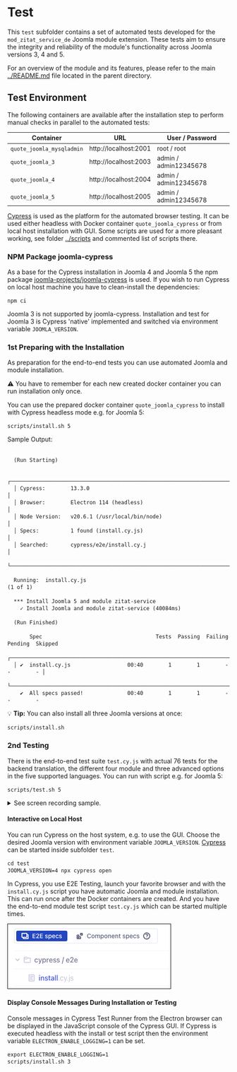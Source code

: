 # Test

This `test` subfolder contains a set of automated tests developed for the `mod_zitat_service_de` Joomla module extension. These tests aim to ensure the integrity and reliability of the module's functionality across Joomla versions 3, 4 and 5. 

For an overview of the module and its features, please refer to the main [../README.md](../README.md) file located in the parent directory.

## Test Environment

The following containers are available after the installation step
to perform manual checks in parallel to the automated tests:

| Container | URL | User / Password |
|-----------|-----|---------|
| `quote_joomla_mysqladmin` | http://localhost:2001 | root / root |
| `quote_joomla_3` | http://localhost:2003 | admin / admin12345678 |
| `quote_joomla_4` | http://localhost:2004 | admin / admin12345678 |
| `quote_joomla_5` | http://localhost:2005 | admin / admin12345678 |

[Cypress](https://www.cypress.io/) is used as the platform for the automated browser testing. It can be used either headless with Docker container `quote_joomla_cypress` or from local host installation with GUI. Some scripts are used for a more pleasant working, see folder [../scripts](../scripts/) and commented list of scripts there.

### NPM Package joomla-cypress

As a base for the Cypress installation in Joomla 4 and Joomla 5 the npm package [joomla-projects/joomla-cypress](https://github.com/joomla-projects/joomla-cypress) is used. If you wish to run Cypress on local host machine you have to clean-install the dependencies:
```
npm ci
```

Joomla 3 is not supported by joomla-cypress. Installation and test for Joomla 3 is Cypress 'native' implemented and switched via environment variable `JOOMLA_VERSION`.

### 1st Preparing with the Installation

As preparation for the end-to-end tests you can use automated Joomla and module installation.

:warning: You have to remember for each new created docker container you can run installation only once.

You can use the prepared docker container `quote_joomla_cypress` to install with Cypress headless mode e.g. for Joomla 5:
```
scripts/install.sh 5
```
Sample Output:
```

  (Run Starting)

  ┌──────────────────────────────────────────────────────────────────────────────────────┐
  │ Cypress:        13.3.0                                                               │
  │ Browser:        Electron 114 (headless)                                              │
  │ Node Version:   v20.6.1 (/usr/local/bin/node)                                        │
  │ Specs:          1 found (install.cy.js)                                              │
  │ Searched:       cypress/e2e/install.cy.j                                             │
  └──────────────────────────────────────────────────────────────────────────────────────┘
                                                                                                    
  Running:  install.cy.js                                                         (1 of 1)

  *** Install Joomla 5 and module zitat-service
    ✓ Install Joomla and module zitat-service (40084ms)

  (Run Finished)

       Spec                                    Tests  Passing  Failing  Pending  Skipped  
  ┌──────────────────────────────────────────────────────────────────────────────────────┐
  │ ✔  install.cy.js                  00:40        1        1        -        -        - │
  └──────────────────────────────────────────────────────────────────────────────────────┘
    ✔  All specs passed!              00:40        1        1        -        -        -  
```

:bulb: **Tip:** You can also install all three Joomla versions at once:
```
scripts/install.sh
```

### 2nd Testing

There is the end-to-end test suite `test.cy.js` with actual 76 tests for the backend translation, the different four module and three advanced options in the five supported languages. You can run with script e.g. for Joomla 5:
```
scripts/test.sh 5
```
<details>
  <summary>See screen recording sample.</summary>

  ![Cypress headless test run](../images/test_run.gif)
</details>

#### Interactive on Local Host

You can run Cypress on the host system, e.g. to use the GUI. Choose the desired Joomla version with environment variable `JOOMLA_VERSION`. [Cypress](https://www.cypress.io/) can be started inside subfolder `test`.
```
cd test
JOOMLA_VERSION=4 npx cypress open
```

In Cypress, you use E2E Testing, launch your favorite browser and with the `install.cy.js` script you have automatic Joomla and module installation. This can run once after the Docker containers are created. And you have the end-to-end module test script `test.cy.js` which can be started multiple times.

![Cypress install screen shoot](../images/install_screen.png)

#### Display Console Messages During Installation or Testing

Console messages in Cypress Test Runner from the Electron browser can be displayed in the JavaScript console
of the Cypress GUI.
If Cypress is executed headless with the install or test script then the environment variable
`ELECTRON_ENABLE_LOGGING=1` can be set.
```
export ELECTRON_ENABLE_LOGGING=1
scripts/install.sh 3
```
